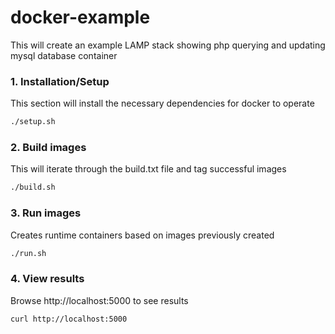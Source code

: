 docker-example
==============

This will create an example LAMP stack showing php querying and updating mysql database container


### 1. Installation/Setup

This section will install the necessary dependencies for docker to operate

```bash
./setup.sh
```

### 2. Build images

This will iterate through the build.txt file and tag successful images

```bash
./build.sh
```

### 3. Run images

Creates runtime containers based on images previously created

```bash
./run.sh
```

### 4. View results

Browse http://localhost:5000 to see results

```
curl http://localhost:5000
```